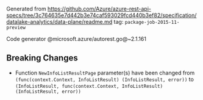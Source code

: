 Generated from https://github.com/Azure/azure-rest-api-specs/tree/3c764635e7d442b3e74caf593029fcd440b3ef82/specification/datalake-analytics/data-plane/readme.md tag: `package-job-2015-11-preview`

Code generator @microsoft.azure/autorest.go@~2.1.161

## Breaking Changes

- Function `NewInfoListResultPage` parameter(s) have been changed from `(func(context.Context, InfoListResult) (InfoListResult, error))` to `(InfoListResult, func(context.Context, InfoListResult) (InfoListResult, error))`

